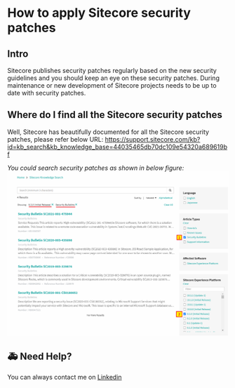 # How to apply Sitecore security patches

## Intro

Sitecore publishes security patches regularly based on the new security guidelines and you should  keep an eye on these security patches. 
During maintenance or new development of Sitecore projects needs to be up to date with security patches.


## Where do I find all the Sitecore security patches

Well, Sitecore has beautifully documented for all the Sitecore security patches, please refer below URL:
https://support.sitecore.com/kb?id=kb_search&kb_knowledge_base=44035465db70dc109e54320a689619bf

*You could search security patches as shown in below figure:*
![](../.gitbook/assets/screenshot-security-patches.png)

## 🚑 Need Help?

You can always contact me on [Linkedin](https://www.linkedin.com/in/nagaraj-solanki)

